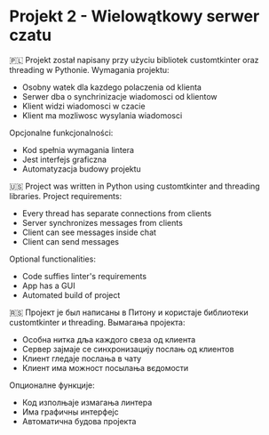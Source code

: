 # Projekt 2 - Wielowątkowy serwer czatu

🇵🇱
Projekt został napisany przy użyciu bibliotek customtkinter oraz threading w Pythonie.
Wymagania projektu:
- Osobny watek dla kazdego polaczenia od klienta
- Serwer dba o synchrinizacje wiadomosci od klientow
- Klient widzi wiadomosci w czacie
- Klient ma mozliwosc wysylania wiadomosci 

Opcjonalne funkcjonalności:
- Kod spełnia wymagania lintera
- Jest interfejs graficzna
- Automatyzacja budowy projektu

🇺🇸
Project was written in Python using customtkinter and threading libraries.
Project requirements:
- Every thread has separate connections from clients
- Server synchronizes messages from clients
- Client can see messages inside chat
- Client can send messages

Optional functionalities:
- Code suffies linter's requirements
- App has a GUI
- Automated build of project

🇷🇸
Пројект је был написаны в Питону и користаје библиотеки customtkinter и threading.
Вымагања пројекта:
- Особна нитка дља каждого свеза од клиента
- Сервер зајмаје се синхронизацију послањ од клиентов
- Клиент гледаје послања в чату
- Клиент има можност посылања вєдомости

Опционалне функције:
- Код изполњаје измагања линтера
- Има графичны интерфејс
- Автоматична будова пројекта

